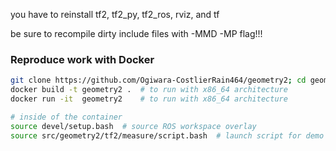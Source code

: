 you have to reinstall tf2, tf2_py, tf2_ros, rviz, and tf

be sure to recompile dirty include files with -MMD -MP flag!!!


### Reproduce work with Docker

```bash
git clone https://github.com/Ogiwara-CostlierRain464/geometry2; cd geometry2
docker build -t geometry2 .  # to run with x86_64 architecture
docker run -it  geometry2    # to run with x86_64 architecture

# inside of the container
source devel/setup.bash  # source ROS workspace overlay
source src/geometry2/tf2/measure/script.bash  # launch script for demo
```
